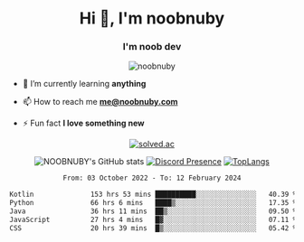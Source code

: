 <h1 align="center">Hi 👋, I'm noobnuby</h1>
<h3 align="center">I'm noob dev</h3>
<p align="center"> <img src="https://komarev.com/ghpvc/?username=noobnuby&label=Profile%20views&color=0e75b6&style=flat" alt="noobnuby" /> </p>

- 🌱 I’m currently learning **anything**

- 📫 How to reach me **me@noobnuby.com**

- ⚡ Fun fact **I love something new**

<div align="center">
  
[![solved.ac](https://solvedac-cards-starcea.paring.moe/profile/noobnuby)](https://solved.ac/profile/noobnuby)

<div>
<div align="center">

![NOOBNUBY's GitHub stats](https://github-readme-stats.vercel.app/api?username=NOOBNUBY&show_icons=true&theme=dark)
[![Discord Presence](https://lanyard.cnrad.dev/api/878092667156856882?showDisplayName=true)](https://discord.com/users/878092667156856882)
[![TopLangs](https://github-readme-stats.vercel.app/api/top-langs/?username=NOOBNUBY&layout=compact&theme=dark)](https://github.com/anuraghazra/github-readme-stats)

</div>

<!--START_SECTION:waka-->

```txt
From: 03 October 2022 - To: 12 February 2024

Kotlin              153 hrs 53 mins ██████████░░░░░░░░░░░░░░░   40.39 %
Python              66 hrs 6 mins   ████▒░░░░░░░░░░░░░░░░░░░░   17.35 %
Java                36 hrs 11 mins  ██▒░░░░░░░░░░░░░░░░░░░░░░   09.50 %
JavaScript          27 hrs 4 mins   █▓░░░░░░░░░░░░░░░░░░░░░░░   07.11 %
CSS                 20 hrs 39 mins  █▒░░░░░░░░░░░░░░░░░░░░░░░   05.42 %
```

<!--END_SECTION:waka-->
